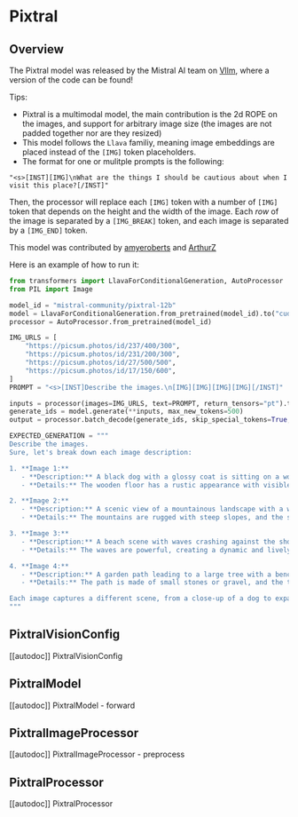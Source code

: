 <!--Copyright 2024 The HuggingFace Team. All rights reserved.

Licensed under the Apache License, Version 2.0 (the "License"); you may not use this file except in compliance with
the License. You may obtain a copy of the License at

http://www.apache.org/licenses/LICENSE-2.0

Unless required by applicable law or agreed to in writing, software distributed under the License is distributed on
an "AS IS" BASIS, WITHOUT WARRANTIES OR CONDITIONS OF ANY KIND, either express or implied. See the License for the
specific language governing permissions and limitations under the License.

⚠️ Note that this file is in Markdown but contain specific syntax for our doc-builder (similar to MDX) that may not be
rendered properly in your Markdown viewer.

-->

# Pixtral

## Overview

The Pixtral model was released by the Mistral AI team on [Vllm](https://github.com/vllm-project/vllm/pull/8377), where a version of the code can be found!


Tips:

- Pixtral is a multimodal model, the main contribution is the 2d ROPE on the images, and support for arbitrary image size (the images are not padded together nor are they resized)
- This model follows the `Llava` familiy, meaning image embeddings are placed instead of the `[IMG]` token placeholders.
- The format for one or mulitple prompts is the following:
```
"<s>[INST][IMG]\nWhat are the things I should be cautious about when I visit this place?[/INST]"
```
Then, the processor will replace each `[IMG]` token with  a number of `[IMG]` token that depends on the height and the width of the image. Each *row* of the image is separated by a `[IMG_BREAK]` token, and each image is separated by a  `[IMG_END]` token.

This model was contributed by [amyeroberts](https://huggingface.co/amyeroberts) and [ArthurZ](https://huggingface.co/ArthurZ)

Here is an example of how to run it:

```python
from transformers import LlavaForConditionalGeneration, AutoProcessor
from PIL import Image

model_id = "mistral-community/pixtral-12b"
model = LlavaForConditionalGeneration.from_pretrained(model_id).to("cuda")
processor = AutoProcessor.from_pretrained(model_id)

IMG_URLS = [
    "https://picsum.photos/id/237/400/300",
    "https://picsum.photos/id/231/200/300",
    "https://picsum.photos/id/27/500/500",
    "https://picsum.photos/id/17/150/600",
]
PROMPT = "<s>[INST]Describe the images.\n[IMG][IMG][IMG][IMG][/INST]"

inputs = processor(images=IMG_URLS, text=PROMPT, return_tensors="pt").to("cuda")
generate_ids = model.generate(**inputs, max_new_tokens=500)
output = processor.batch_decode(generate_ids, skip_special_tokens=True, clean_up_tokenization_spaces=False)[0]

EXPECTED_GENERATION = """
Describe the images.
Sure, let's break down each image description:

1. **Image 1:**
   - **Description:** A black dog with a glossy coat is sitting on a wooden floor. The dog has a focused expression and is looking directly at the camera.
   - **Details:** The wooden floor has a rustic appearance with visible wood grain patterns. The dog's eyes are a striking color, possibly brown or amber, which contrasts with its black fur.

2. **Image 2:**
   - **Description:** A scenic view of a mountainous landscape with a winding road cutting through it. The road is surrounded by lush green vegetation and leads to a distant valley.
   - **Details:** The mountains are rugged with steep slopes, and the sky is clear, indicating good weather. The winding road adds a sense of depth and perspective to the image.

3. **Image 3:**
   - **Description:** A beach scene with waves crashing against the shore. There are several people in the water and on the beach, enjoying the waves and the sunset.
   - **Details:** The waves are powerful, creating a dynamic and lively atmosphere. The sky is painted with hues of orange and pink from the setting sun, adding a warm glow to the scene.

4. **Image 4:**
   - **Description:** A garden path leading to a large tree with a bench underneath it. The path is bordered by well-maintained grass and flowers.
   - **Details:** The path is made of small stones or gravel, and the tree provides a shaded area with the bench invitingly placed beneath it. The surrounding area is lush and green, suggesting a well-kept garden.

Each image captures a different scene, from a close-up of a dog to expansive natural landscapes, showcasing various elements of nature and human interaction with it.
"""

```
## PixtralVisionConfig

[[autodoc]] PixtralVisionConfig

## PixtralModel

[[autodoc]] PixtralModel
    - forward

## PixtralImageProcessor

[[autodoc]] PixtralImageProcessor
    - preprocess

## PixtralProcessor

[[autodoc]] PixtralProcessor

